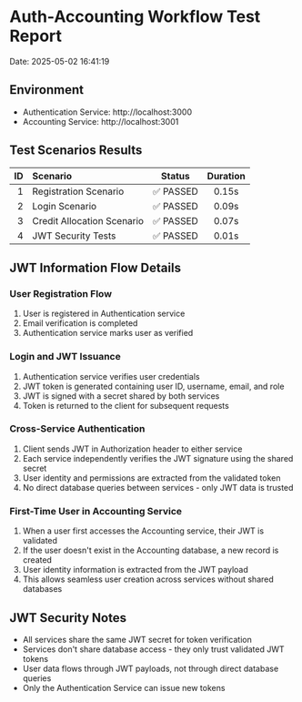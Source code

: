 # Auth-Accounting Workflow Test Report

Date: 2025-05-02 16:41:19

## Environment

- Authentication Service: http://localhost:3000
- Accounting Service: http://localhost:3001

## Test Scenarios Results

| ID | Scenario | Status | Duration |
|---:|:---------|:------:|:--------:|
| 1 | Registration Scenario | ✅ PASSED | 0.15s |
| 2 | Login Scenario | ✅ PASSED | 0.09s |
| 3 | Credit Allocation Scenario | ✅ PASSED | 0.07s |
| 4 | JWT Security Tests | ✅ PASSED | 0.01s |

## JWT Information Flow Details

### User Registration Flow

1. User is registered in Authentication service
2. Email verification is completed
3. Authentication service marks user as verified

### Login and JWT Issuance

1. Authentication service verifies user credentials
2. JWT token is generated containing user ID, username, email, and role
3. JWT is signed with a secret shared by both services
4. Token is returned to the client for subsequent requests

### Cross-Service Authentication

1. Client sends JWT in Authorization header to either service
2. Each service independently verifies the JWT signature using the shared secret
3. User identity and permissions are extracted from the validated token
4. No direct database queries between services - only JWT data is trusted

### First-Time User in Accounting Service

1. When a user first accesses the Accounting service, their JWT is validated
2. If the user doesn't exist in the Accounting database, a new record is created
3. User identity information is extracted from the JWT payload
4. This allows seamless user creation across services without shared databases

## JWT Security Notes

- All services share the same JWT secret for token verification
- Services don't share database access - they only trust validated JWT tokens
- User data flows through JWT payloads, not through direct database queries
- Only the Authentication Service can issue new tokens
